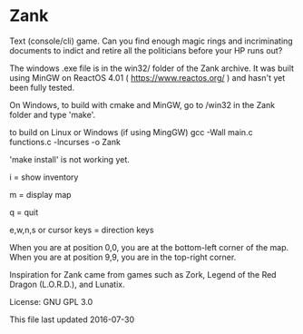 # Zank
Text (console/cli) game. Can you find enough magic rings and incriminating documents to indict and retire all the politicians before your HP runs out?

The windows .exe file is in the win32/ folder of the Zank archive.
It was built using MinGW on ReactOS 4.01 ( https://www.reactos.org/ ) and hasn't yet been fully tested.

On Windows, to build with cmake and MinGW, go to
/win32 in the Zank folder and type 'make'.

to build on Linux or Windows (if using MingGW)
gcc -Wall main.c functions.c -lncurses -o Zank

'make install' is not working yet.

i = show inventory

m = display map

q = quit

e,w,n,s or cursor keys = direction keys

When you are at position 0,0, you are at the bottom-left corner of the map.
When you are at position 9,9, you are in the top-right corner.

Inspiration for Zank came from games such as Zork, Legend of the Red Dragon (L.O.R.D.), and Lunatix.

License: GNU GPL 3.0

This file last updated 2016-07-30
